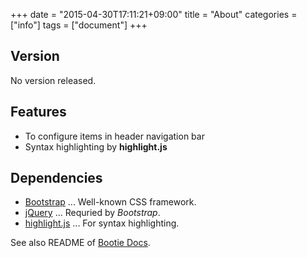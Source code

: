 +++
date = "2015-04-30T17:11:21+09:00"
title = "About"
categories = ["info"]
tags = ["document"]
+++

## Version

No version released.

## Features

* To configure items in header navigation bar
* Syntax highlighting by **highlight.js**


## Dependencies

* [Bootstrap](http://getbootstrap.com/) ... Well-known CSS framework.
* [jQuery](https://jquery.com/) ... Requried by _Bootstrap_.
* [highlight.js](https://highlightjs.org/) ... For syntax highlighting.

See also README of [Bootie Docs](https://github.com/key-amb/hugo-theme-bootie-docs).

